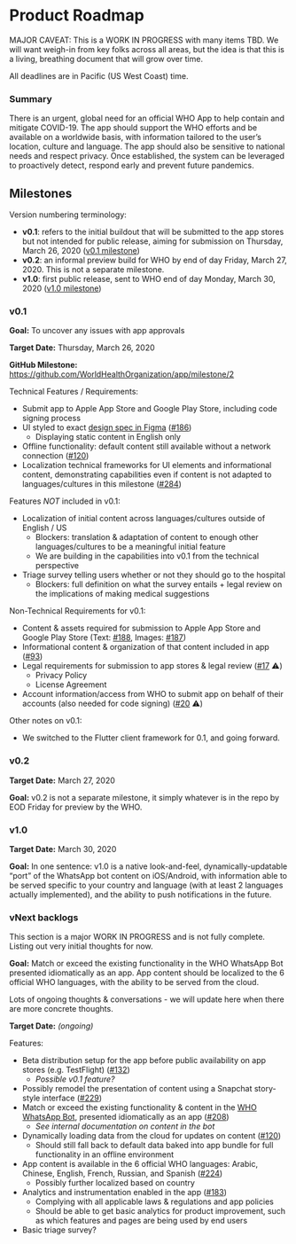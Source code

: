 # Product Roadmap

MAJOR CAVEAT: This is a WORK IN PROGRESS with many items TBD. We will want weigh-in from key folks across all areas, but the idea is that this is a living, breathing document that will grow over time.

All deadlines are in Pacific (US West Coast) time.

### Summary

There is an urgent, global need for an official WHO App to help contain and mitigate COVID-19. The app should support the WHO efforts and be available on a worldwide basis, with information tailored to the user’s location, culture and language. The app should also be sensitive to national needs and respect privacy. Once established, the system can be leveraged to proactively detect, respond early and prevent future pandemics.

## Milestones

Version numbering terminology:

* **v0.1**: refers to the initial buildout that will be submitted to the app stores but not intended for public release, aiming for submission on Thursday, March 26, 2020 ([v0.1 milestone](https://github.com/WorldHealthOrganization/app/milestone/2))
* **v0.2**: an informal preview build for WHO by end of day Friday, March 27, 2020.  This is not a separate milestone.
* **v1.0**: first public release, sent to WHO end of day Monday, March 30, 2020 ([v1.0 milestone](https://github.com/WorldHealthOrganization/app/milestone/4))

### v0.1

**Goal:** To uncover any issues with app approvals

**Target Date:** Thursday, March 26, 2020

**GitHub Milestone:** https://github.com/WorldHealthOrganization/app/milestone/2

Technical Features / Requirements:

* Submit app to Apple App Store and Google Play Store, including code signing process
* UI styled to exact [design spec in Figma](https://www.figma.com/file/fjzTIloCEK4FpbyDiTLj2X/iOS-UX) ([#186](https://github.com/WorldHealthOrganization/app/issues/186))
  * Displaying static content in English only
* Offline functionality: default content still available without a network connection ([#120](https://github.com/WorldHealthOrganization/app/pull/120))
* Localization technical frameworks for UI elements and informational content, demonstrating capabilities even if content is not adapted to languages/cultures in this milestone ([#284](https://github.com/WorldHealthOrganization/app/pull/284))

Features _NOT_ included in v0.1:

* Localization of initial content across languages/cultures outside of English / US
  * Blockers: translation & adaptation of content to enough other languages/cultures to be a meaningful initial feature
  * We are building in the capabilities into v0.1 from the technical perspective
* Triage survey telling users whether or not they should go to the hospital
  * Blockers: full definition on what the survey entails + legal review on the implications of making medical suggestions

Non-Technical Requirements for v0.1:

* Content & assets required for submission to Apple App Store and Google Play Store (Text: [#188](https://github.com/WorldHealthOrganization/app/issues/188), Images: [#187](https://github.com/WorldHealthOrganization/app/issues/187))
* Informational content & organization of that content included in app ([#93](https://github.com/WorldHealthOrganization/app/issues/93))
* Legal requirements for submission to app stores & legal review ([#17](https://github.com/WorldHealthOrganization/app/issues/17) :warning:)
  * Privacy Policy
  * License Agreement
* Account information/access from WHO to submit app on behalf of their accounts (also needed for code signing) ([#20](https://github.com/WorldHealthOrganization/app/issues/20) :warning:)

Other notes on v0.1:

* We switched to the Flutter client framework for 0.1, and going forward.

### v0.2

**Target Date:** March 27, 2020

**Goal:** v0.2 is not a separate milestone, it simply whatever is in the repo by EOD Friday for preview by the WHO.

### v1.0

**Target Date:** March 30, 2020

**Goal:** In one sentence: v1.0 is a native look-and-feel, dynamically-updatable “port” of the WhatsApp bot content on iOS/Android, with information able to be served specific to your country and language (with at least 2 languages actually implemented), and the ability to push notifications in the future.

### vNext backlogs

This section is a major WORK IN PROGRESS and is not fully complete. Listing out very initial thoughts for now.

**Goal:** Match or exceed the existing functionality in the WHO WhatsApp Bot presented idiomatically as an app. App content should be localized to the 6 official WHO languages, with the ability to be served from the cloud.

Lots of ongoing thoughts & conversations - we will update here when there are more concrete thoughts.

**Target Date:** _(ongoing)_

Features:

* Beta distribution setup for the app before public availability on app stores (e.g. TestFlight) ([#132](https://github.com/WorldHealthOrganization/app/issues/132))
  * _Possible v0.1 feature?_
* Possibly remodel the presentation of content using a Snapchat story-style interface ([#229](https://github.com/WorldHealthOrganization/app/issues/229))
* Match or exceed the existing functionality & content in the [WHO WhatsApp Bot](https://api.whatsapp.com/send?phone=41225017615&text=hi&source=&data=), presented idiomatically as an app ([#208](https://github.com/WorldHealthOrganization/app/issues/208))
  * _See internal documentation on content in the bot_
* Dynamically loading data from the cloud for updates on content ([#120](https://github.com/WorldHealthOrganization/app/pull/120))
  * Should still fall back to default data baked into app bundle for full functionality in an offline environment
* App content is available in the 6 official WHO languages: Arabic, Chinese, English, French, Russian, and Spanish ([#224](https://github.com/WorldHealthOrganization/app/issues/224))
  * Possibly further localized based on country
* Analytics and instrumentation enabled in the app ([#183](https://github.com/WorldHealthOrganization/app/issues/183))
  * Complying with all applicable laws & regulations and app policies
  * Should be able to get basic analytics for product improvement, such as which features and pages are being used by end users
* Basic triage survey?

